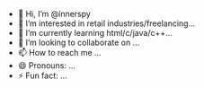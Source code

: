 - 👋 Hi, I’m @innerspy
- 👀 I’m interested in retail industries/freelancing...
- 🌱 I’m currently learning html/c/java/c++...
- 💞️ I’m looking to collaborate on ...
- 📫 How to reach me ...
- 😄 Pronouns: ...
- ⚡ Fun fact: ...

<!---
innerspy/innerspy is a ✨ special ✨ repository because its `README.md` (this file) appears on your GitHub profile.
You can click the Preview link to take a look at your changes.
--->
